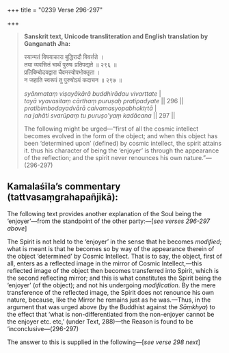 +++
title = "0239 Verse 296-297"

+++
> **Sanskrit text, Unicode transliteration and English translation by Ganganath Jha:** 
>
> स्यान्मतं विषयाकारा बुद्धिरादौ विवर्त्तते ।  
> तया व्यवसितं चार्थं पुरुषः प्रतिपद्यते ॥ २९६ ॥  
> प्रतिबिम्बोदयद्वारा चैवमस्योपभोक्तृता ।  
> न जहाति स्वरूपं तु पुरुषोऽयं कदाचन ॥ २९७ ॥ 
>
> *syānmataṃ viṣayākārā buddhirādau vivarttate* \|  
> *tayā vyavasitaṃ cārthaṃ puruṣaḥ pratipadyate* \|\| 296 \|\|  
> *pratibimbodayadvārā caivamasyopabhoktṛtā* \|  
> *na jahāti svarūpaṃ tu puruṣo'yaṃ kadācana* \|\| 297 \|\| 
>
> The following might be urged—“first of all the cosmic intellect becomes evolved in the form of the object; and when this object has been ‘determined upon’ (defined) by cosmic intellect, the spirit attains it. thus his character of being the ‘enjoyer’ is through the appearance of the reflection; and the spirit never renounces his own nature.”—(296-297)



## Kamalaśīla’s commentary (tattvasaṃgrahapañjikā):

The following text provides another explanation of the Soul being the ‘enjoyer’—from the standpoint of the other party:—[*see verses 296-297 above*]

The Spirit is not held to the ‘enjoyer’ in the sense that he becomes *modified*; what is meant is that he becomes so by way of the appearance therein of the object ‘determined’ by Cosmic Intellect. That is to say, the object, first of all, enters as a reflected image in the mirror of Cosmic Intellect,—this reflected image of the object then becomes transferred into Spirit, which is the second reflecting mirror; and this is what constitutes the Spirit being the ‘enjoyer’ (of the object); and not his undergoing *modification*. By the mere transference of the reflected image, the Spirit does not renounce his own nature, because, like the Mirror he remains just as he was.—Thus, in the argument that was urged above (by the Buddhist against the *Sāṃkhya*) to the effect that ‘what is non-differentiated from the non-enjoyer cannot be the enjoyer etc. etc,’ (under Text, 288)—the Reason is found to be ‘inconclusive—(296-297)

The answer to this is supplied in the following—[*see verse 298 next*]


